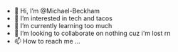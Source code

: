 - 👋 Hi, I’m @Michael-Beckham
- 👀 I’m interested in tech and tacos
- 🌱 I’m currently learning too much
- 💞️ I’m looking to collaborate on nothing cuz i'm lost rn
- 📫 How to reach me ...

<!---
Michael-Beckham/Michael-Beckham is a ✨ special ✨ repository because its `README.md` (this file) appears on your GitHub profile.
You can click the Preview link to take a look at your changes.
--->

